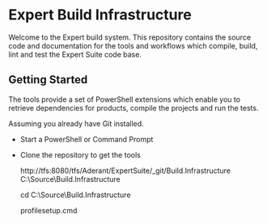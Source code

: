 # Expert Build Infrastructure  #
Welcome to the Expert build system. This repository contains the source code and documentation for the tools and workflows which compile, build, lint and test the Expert Suite code base.

## Getting Started ##
The tools provide a set of PowerShell extensions which enable you to retrieve dependencies for products, compile the projects and run the tests.

Assuming you already have Git installed.

* Start a PowerShell or Command Prompt
* Clone the repository to get the tools

    http://tfs:8080/tfs/Aderant/ExpertSuite/_git/Build.Infrastructure C:\Source\Build.Infrastructure

    cd C:\Source\Build.Infrastructure

    profilesetup.cmd


